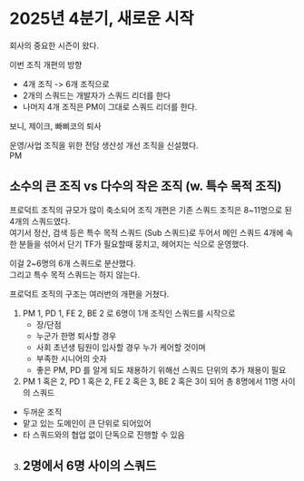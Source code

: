 # 2025년 4분기, 새로운 시작

회사의 중요한 시즌이 왔다.  

이번 조직 개편의 방향

- 4개 조직 -> 6개 조직으로
- 2개의 스쿼드는 개발자가 스쿼드 리더를 한다
- 나머지 4개 조직은 PM이 그대로 스쿼드 리더를 한다.  


보니, 제이크, 빠삐코의 퇴사

운영/사업 조직을 위한 전담 생산성 개선 조직을 신설했다.  
PM

## 소수의 큰 조직 vs 다수의 작은 조직 (w. 특수 목적 조직)

프로덕트 조직의 규모가 많이 축소되어 조직 개편은 
기존 스쿼드 조직은 8~11명으로 된 4개의 스쿼드였다.  
여기서 정산, 검색 등은 특수 목적 스쿼드 (Sub 스쿼드)로 두어서 메인 스쿼드 4개에 속한 분들을 섞어서 단기 TF가 필요할때 뭉치고, 헤어지는 식으로 운영했다.  

이걸 2~6명의 6개 스쿼드로 분산했다.  
그리고 특수 목적 스쿼드는 하지 않는다.  

프로덕트 조직의 구조는 여러번의 개편을 거쳤다.  

1. PM 1, PD 1, FE 2, BE 2 로 6명이 1개 조직인 스쿼드를 시작으로
   - 장/단점
   - 누군가 한명 퇴사할 경우 
   - 사회 초년생 팀원이 입사할 경우 누가 케어할 것이며
   - 부족한 시니어의 숫자
   - 좋은 PM, PD 를 알게 되도 채용하기 위해선 스쿼드 단위의 추가 채용이 필요
2. PM 1 혹은 2, PD 1 혹은 2, FE 2 혹은 3, BE 2 혹은 3이 되어 총 8명에서 11명 사이의 스쿼드
  - 두꺼운 조직
  - 맡고 있는 도메인이 큰 단위로 되어있어
  - 타 스쿼드와의 협업 없이 단독으로 진행할 수 있음

3. 2명에서 6명 사이의 스쿼드
   - 